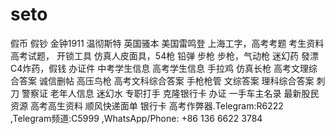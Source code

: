 # seto
假币 假钞 金钟1911 温彻斯特 英国骚本 美国雷鸣登 上海工字，高考考题 考生资料 高考试题， 开锁工具 仿真人皮面具，54枪 铅弹 步枪 步枪，气动枪 迷幻药 發漂 C4炸药，假钱 办证件 中考学生信息 高考学生信息 手拉鸡 仿真长枪 高考文理综合答案 诚信删帖 高压鸟枪 高考文科综合答案 手枪枪管 文综答案 理科综合答案 刺刀 警察证 老年人信息 迷幻水 专职打手 克隆银行卡 办证 一手车主名录 最新股民资源 高考高生资料 顺风快递面单 银行卡 高考作弊器.Telegram:R6222 ,Telegram频道:C5999  ,WhatsApp/Phone: +86 136 6622 3784
